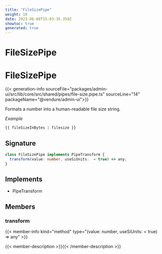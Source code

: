 ```yaml
---
title: "FileSizePipe"
weight: 10
date: 2023-06-08T15:03:35.359Z
showtoc: true
generated: true
---
```

<!-- This file was generated from the Vendure source. Do not modify. Instead, re-run the "docs:build" script -->

# FileSizePipe
<div class="symbol">


# FileSizePipe

{{< generation-info sourceFile="packages/admin-ui/src/lib/core/src/shared/pipes/file-size.pipe.ts" sourceLine="14" packageName="@vendure/admin-ui">}}

Formats a number into a human-readable file size string.

*Example*

```TypeScript
{{ fileSizeInBytes | filesize }}
```

## Signature

```TypeScript
class FileSizePipe implements PipeTransform {
  transform(value: number, useSiUnits:  = true) => any;
}
```
## Implements

 * PipeTransform


## Members

### transform

{{< member-info kind="method" type="(value: number, useSiUnits:  = true) => any"  >}}

{{< member-description >}}{{< /member-description >}}


</div>
